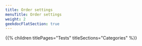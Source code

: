 ```yaml
---
title: Order settings
menuTitle: Order settings
weight: 2 
geekdocFlatSection: true
---
```


{{% children titlePages="Tests" titleSections="Categories" %}}
